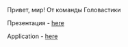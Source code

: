 Привет, мир! От команды Головастики


Презентация - [here](https://github.com/jtkr-1337/IT-Planet-TimetableApp/blob/main/Презентация%20TimeBox.pdf)

Application - [here](https://github.com/jtkr-1337/IT-Planet-TimetableApp/blob/main/app-debug.apk)
